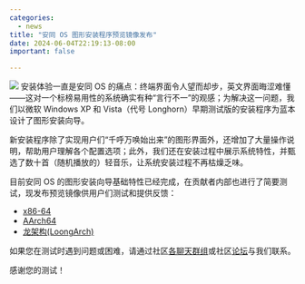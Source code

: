```yaml
---
categories:
  - news
title: "安同 OS 图形安装程序预览镜像发布"
date: 2024-06-04T22:19:13-08:00
important: false

---
```


![](/assets/news/2024-06-04-aoscos-livekit-pre.jpg)
安装体验一直是安同 OS 的痛点：终端界面令人望而却步，英文界面晦涩难懂——这对一个标榜易用性的系统确实有种“言行不一”的观感；为解决这一问题，我们以微软 Windows XP 和 Vista（代号 Longhorn）早期测试版的安装程序为蓝本设计了图形安装向导。

新安装程序除了实现用户们“千呼万唤始出来”的图形界面外，还增加了大量操作说明，帮助用户理解各个配置选项；此外，我们还在安装过程中展示系统特性，并甄选了数十首（随机播放的）轻音乐，让系统安装过程不再枯燥乏味。

目前安同 OS 的图形安装向导基础特性已经完成，在贡献者内部也进行了简要测试，现发布预览镜像供用户们测试和提供反馈：

- [x86-64](https://releases.aosc.io/os-amd64/livekit/preview/aosc-os_livekit_20240603.2_amd64.iso)
- [AArch64](https://releases.aosc.io/os-arm64/livekit/preview/aosc-os_livekit_20240603.2_arm64.iso)
- [龙架构(LoongArch)](https://releases.aosc.io/os-loongarch64/livekit/preview/aosc-os_livekit_20240603.2_loongarch64.iso) 

如果您在测试时遇到问题或困难，请通过社区[各聊天群组](https://aosc.io/zh-cn/contact/)或社区[论坛](https://bbs.aosc.io/)与我们联系。

感谢您的测试！
